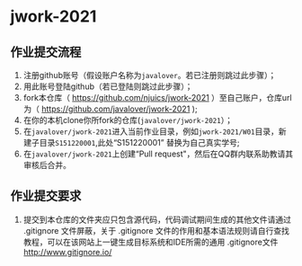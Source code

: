 # jwork-2021


## 作业提交流程

1. 注册github账号（假设账户名称为`javalover`。若已注册则跳过此步骤）；
2. 用此账号登陆github（若已登陆则跳过此步骤）；
3. fork本仓库（ https://github.com/njuics/jwork-2021 ）至自己账户，仓库url为（ https://github.com/javalover/jwork-2021 );
4. 在你的本机clone你所fork的仓库(`javalover/jwork-2021`）；
5. 在`javalover/jwork-2021`进入当前作业目录，例如`jwork-2021/W01`目录，新建子目录`S151220001`,此处“S151220001” 替换为自己真实学号;
6. 在`javalover/jwork-2021`上创建“Pull request"，然后在QQ群内联系助教请其审核后合并。

## 作业提交要求

1. 提交到本仓库的文件夹应只包含源代码，代码调试期间生成的其他文件请通过 .gitignore 文件屏蔽，关于 .gitignore 文件的作用和基本语法规则请自行查找教程，可以在该网站上一键生成目标系统和IDE所需的通用 .gitignore文件 http://www.gitignore.io/
